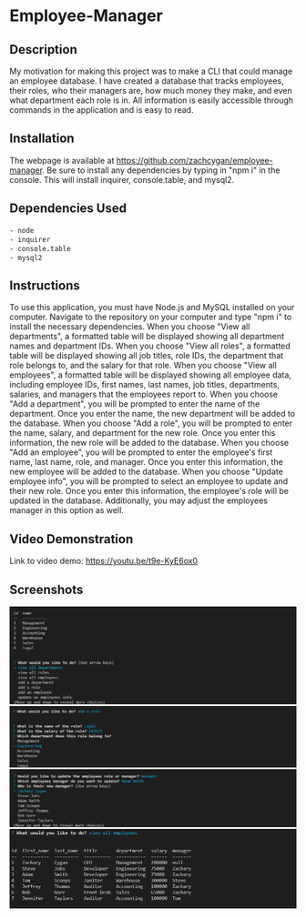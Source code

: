 # Employee-Manager

## Description

My motivation for making this project was to make a CLI that could manage an employee database. I have created a database that tracks employees, their roles, who their managers are, how much money they make, and even what department each role is in. All information is easily accessible through commands in the application and is easy to read.

## Installation

The webpage is available at https://github.com/zachcygan/employee-manager. Be sure to install any dependencies by typing in "npm i" in the console. This will install inquirer, console.table, and mysql2. 

## Dependencies Used
    - node
    - inquirer
    - console.table
    - mysql2

## Instructions

To use this application, you must have Node.js and MySQL installed on your computer. Navigate to the repository on your computer and type "npm i" to install the necessary dependencies. When you choose "View all departments", a formatted table will be displayed showing all department names and department IDs. When you choose "View all roles", a formatted table will be displayed showing all job titles, role IDs, the department that role belongs to, and the salary for that role. When you choose "View all employees", a formatted table will be displayed showing all employee data, including employee IDs, first names, last names, job titles, departments, salaries, and managers that the employees report to. When you choose "Add a department", you will be prompted to enter the name of the department. Once you enter the name, the new department will be added to the database. When you choose "Add a role", you will be prompted to enter the name, salary, and department for the new role. Once you enter this information, the new role will be added to the database. When you choose "Add an employee", you will be prompted to enter the employee's first name, last name, role, and manager. Once you enter this information, the new employee will be added to the database. When you choose "Update employee info", you will be prompted to select an employee to update and their new role. Once you enter this information, the employee's role will be updated in the database. Additionally, you may adjust the employees manager in this option as well. 

## Video Demonstration

Link to video demo: https://youtu.be/t9e-KyE6ox0

## Screenshots

![screenshot of the website](/assets/images/screenshot.png)
![screenshot of the website](/assets/images/screenshot2.png)
![screenshot of the website](/assets/images/screenshot3.png)
![screenshot of the website](/assets/images/screenshot4.png)


